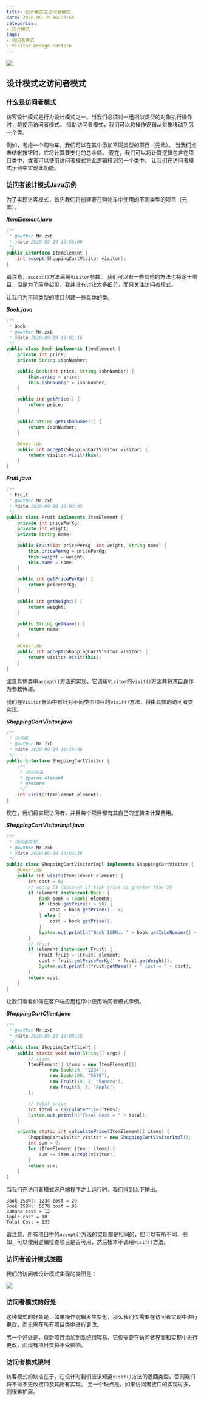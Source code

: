 ```yaml
---
title: 设计模式之访问者模式
date: 2020-09-15 16:27:55
categories: 
- 设计模式
tags:
- 访问者模式
- Visitor Design Pattern
---
```


![](https://tva1.sinaimg.cn/large/008aQ1h9ly1girexalkchj30p00dwab6.jpg)

<!-- more -->

## 设计模式之访问者模式

### 什么是访问者模式

访客设计模式是行为设计模式之一。当我们必须对一组相似类型的对象执行操作时，将使用访问者模式。 借助访问者模式，我们可以将操作逻辑从对象移动到另一个类。

例如，考虑一个购物车，我们可以在其中添加不同类型的项目（元素）。 当我们点击结帐按钮时，它将计算要支付的总金额。 现在，我们可以将计算逻辑包含在项目类中，或者可以使用访问者模式将此逻辑移到另一个类中。 让我们在访问者模式示例中实现此功能。

### 访问者设计模式Java示例

为了实现访客模式，首先我们将创建要在购物车中使用的不同类型的项目（元素）。

***ItemElement.java***

```java
/**
 * @author Mr.zxb
 * @date 2020-09-19 18:55:06
 */
public interface ItemElement {
    int accept(ShoppingCartVisitor visitor);
}
```

请注意，`accept()`方法采用`Visitor`参数。 我们可以有一些其他的方法也特定于项目，但是为了简单起见，我并没有讨论太多细节，而只关注访问者模式。

让我们为不同类型的项目创建一些具体的类。

***Book.java***

```java
/**
 * Book
 * @author Mr.zxb
 * @date 2020-09-19 19:01:16
 */
public class Book implements ItemElement {
    private int price;
    private String isbnNumber;

    public Book(int price, String isbnNumber) {
        this.price = price;
        this.isbnNumber = isbnNumber;
    }

    public int getPrice() {
        return price;
    }

    public String getIsbnNumber() {
        return isbnNumber;
    }

    @Override
    public int accept(ShoppingCartVisitor visitor) {
        return visitor.visit(this);
    }
}
```

***Fruit.java***

```java
/**
 * Fruit
 * @author Mr.zxb
 * @date 2020-09-19 19:02:45
 */
public class Fruit implements ItemElement {
    private int pricePerKg;
    private int weight;
    private String name;

    public Fruit(int pricePerKg, int weight, String name) {
        this.pricePerKg = pricePerKg;
        this.weight = weight;
        this.name = name;
    }

    public int getPricePerKg() {
        return pricePerKg;
    }

    public int getWeight() {
        return weight;
    }

    public String getName() {
        return name;
    }

    @Override
    public int accept(ShoppingCartVisitor visitor) {
        return visitor.visit(this);
    }
}
```

注意具体类中`accept()`方法的实现，它调用`Visitor`的`visit()`方法并将其自身作为参数传递。

我们在`Visitor`界面中有针对不同类型项目的`visit()`方法，将由具体的访问者类实现。

***ShoppingCartVisitor.java***

```java
/**
 * 访问者
 * @author Mr.zxb
 * @date 2020-09-19 18:55:46
 */
public interface ShoppingCartVisitor {
    /**
     * 访问方法
     * @param element
     * @return
     */
    int visit(ItemElement element);
}
```

现在，我们将实现访问者，并且每个项目都有其自己的逻辑来计算费用。

***ShoppingCartVisitorImpl.java***

```java
/**
 * 访问者实现
 * @author Mr.zxb
 * @date 2020-09-19 19:04:36
 */
public class ShoppingCartVisitorImpl implements ShoppingCartVisitor {
    @Override
    public int visit(ItemElement element) {
        int cost = 0;
        // apply 5$ discount if book price is greater than 50
        if (element instanceof Book) {
            Book book = (Book) element;
            if (book.getPrice() > 50) {
                cost = book.getPrice() - 5;
            } else {
                cost = book.getPrice();
            }
            System.out.println("Book ISBN:: " + book.getIsbnNumber() + " cost = " + cost);
        }
        // fruit
        if (element instanceof Fruit) {
            Fruit fruit = (Fruit) element;
            cost = fruit.getPricePerKg() + fruit.getWeight();
            System.out.println(fruit.getName() + " cost = " + cost);
        }
        return cost;
    }
}
```

让我们看看如何在客户端应用程序中使用访问者模式示例。

***ShoppingCartClient.java***

```java
/**
 * @author Mr.zxb
 * @date 2020-09-19 19:08:50
 */
public class ShoppingCartClient {
    public static void main(String[] args) {
        // items
        ItemElement[] items = new ItemElement[]{
                new Book(20, "1234"),
                new Book(100, "5678"),
                new Fruit(10, 2, "Banana"),
                new Fruit(5, 5, "Apple")
        };

        // total price
        int total = calculatePrice(items);
        System.out.println("Total Cost = " + total);
    }

    private static int calculatePrice(ItemElement[] items) {
        ShoppingCartVisitor visitor = new ShoppingCartVisitorImpl();
        int sum = 0;
        for (ItemElement item : items) {
            sum += item.accept(visitor);
        }
        return sum;
    }
}
```

当我们在访问者模式客户端程序之上运行时，我们得到以下输出。

```
Book ISBN:: 1234 cost = 20
Book ISBN:: 5678 cost = 95
Banana cost = 12
Apple cost = 10
Total Cost = 137
```

请注意，所有项目中的`accept()`方法的实现都是相同的，但可以有所不同，例如，可以使用逻辑检查项目是否可用，然后根本不调用`visit()`方法。

### 访问者设计模式类图

我们的访问者设计模式实现的类图是：

![](https://tva1.sinaimg.cn/large/008aQ1h9ly1giw6hkegmrj30nr0ck0tf.jpg)

### 访问者模式的好处

这种模式的好处是，如果操作逻辑发生变化，那么我们仅需要在访问者实现中进行更改，而无需在所有项目类中进行更改。

另一个好处是，将新项目添加到系统很容易，它仅需要在访问者界面和实现中进行更改，而现有项目类将不受影响。

### 访问者模式限制

访客模式的缺点在于，在设计时我们应该知道`visit()`方法的返回类型，否则我们将不得不更改接口及其所有实现。 另一个缺点是，如果访问者接口的实现过多，则很难扩展。